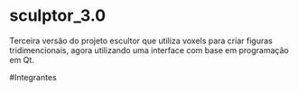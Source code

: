 # sculptor_3.0
Terceira versão do projeto escultor que utiliza voxels para criar figuras tridimencionais, agora utilizando uma interface com base em programação em Qt.

#Integrantes 

